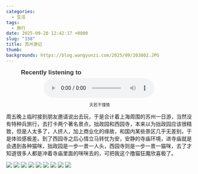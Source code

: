 ```yaml
---
categories:
  - 生活
tags:
  - 旅行
date: 2025-09-20 12:42:17 +0800
slug: "158"
title: 苏州游记
thumb:
backgrounds: https://blog.wangyunzi.com/2025/09/203802.JPG
---
```



<figure style="text-align: center; font-family: Arial, sans-serif; color: #333;">
  <figcaption style="text-align: left;font-size: 1.2em; font-weight: bold; margin-bottom: 5px;">Recently listening to</figcaption>
  <audio controls src="https://blog.wangyunzi.com/video/%E5%A4%A9%E8%8B%A5%E4%B8%8D%E6%87%82%E6%83%85.mp3" style="width: 100%; max-width: 300px;"></audio>
  <figcaption style="font-size: 0.8em; margin-top: 10px;"> 天若不懂情</figcaption>
</figure>

周五晚上临时接到朋友邀请说出去玩，于是合计着上海周围的苏州一日游，当然没有特种兵旅行，去打卡两个著名景点，拙政园和西园寺，本来以为拙政园应该很精致，但是人太多了，人挤人，加上商业化的缘故，和国内某些景区几乎无差别，于是体验感极差。到了西园寺之后心情立马转忧为安，安静的寺庙环境，进寺庙就是会遇到各种猫咪，拙政园是一步一景一人头，西园寺则是一步一景一猫咪，去了才知道很多人都是冲着寺庙里面的咪咪去的，可把我这个撸猫狂魔欣喜极了。

![](https://blog.wangyunzi.com/2025/09/201320.JPG)
![](https://blog.wangyunzi.com/2025/09/202014.JPG)
![](https://blog.wangyunzi.com/2025/09/202046.JPG)
![](https://blog.wangyunzi.com/2025/09/201055.JPG)
![](https://blog.wangyunzi.com/2025/09/201109.JPG)
![](https://blog.wangyunzi.com/2025/09/201138.JPG)
![](https://blog.wangyunzi.com/2025/09/201456.JPG)
![](https://blog.wangyunzi.com/2025/09/201504.JPG)
![](https://blog.wangyunzi.com/2025/09/201703.JPG)



